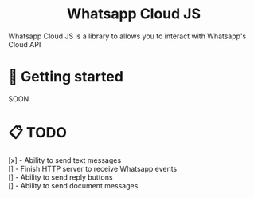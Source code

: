 <h1 align="center">Whatsapp Cloud JS</h1>
Whatsapp Cloud JS is a library to allows you to interact with Whatsapp's Cloud API

# 🚀 Getting started
SOON

# 📋 TODO
[x] - Ability to send text messages  
[] - Finish HTTP server to receive Whatsapp events  
[] - Ability to send reply buttons  
[] - Ability to send document messages
